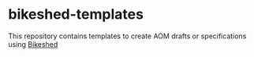 # bikeshed-templates

This repository contains templates to create AOM drafts or specifications using [Bikeshed](https://tabatkins.github.io/bikeshed/)
